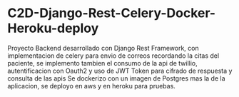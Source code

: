 # C2D-Django-Rest-Celery-Docker-Heroku-deploy

Proyecto Backend desarrollado con Django Rest Framework, con implementacion de celery para envio de correos recordando la citas del paciente, 
se implemento tambien el consumo de la api de twillio, autentificacion con Oauth2 y uso de JWT Token para cifrado de respuesta y consulta de las apis
Se dockerizo con un imagen de Postgres mas la de la aplicacion, se deployo en aws y en heroku para pruebas.
